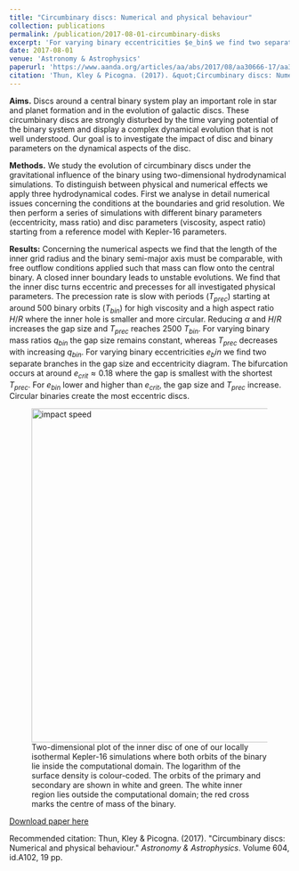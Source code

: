 ```yaml
---
title: "Circumbinary discs: Numerical and physical behaviour"
collection: publications
permalink: /publication/2017-08-01-circumbinary-disks
excerpt: 'For varying binary eccentricities $e_bin$ we find two separate branches in the gap size and eccentricity diagram. The bifurcation occurs at around $e_{crit} \approx 0.18$ where the gap is smallest with the shortest $T_{prec}$.'
date: 2017-08-01
venue: 'Astronomy & Astrophysics'
paperurl: 'https://www.aanda.org/articles/aa/abs/2017/08/aa30666-17/aa30666-17.html'
citation: 'Thun, Kley & Picogna. (2017). &quot;Circumbinary discs: Numerical and physical behaviour.&quot; <i>Astronomy & Astrophysics</i>. Volume 604, id.A102, 19 pp..'
---
```

**Aims.** Discs around a central binary system play an important role in star and planet formation and in the evolution of galactic discs. These circumbinary discs are strongly disturbed by the time varying potential of the binary system and display a complex dynamical evolution that is not well understood. Our goal is to investigate the impact of disc and binary parameters on the dynamical aspects of the disc.

**Methods.** We study the evolution of circumbinary discs under the gravitational influence of the binary using two-dimensional hydrodynamical simulations. To distinguish between physical and numerical effects we apply three hydrodynamical codes. First we analyse in detail numerical issues concerning the conditions at the boundaries and grid resolution. We then perform a series of simulations with different binary parameters (eccentricity, mass ratio) and disc parameters (viscosity, aspect ratio) starting from a reference model with Kepler-16 parameters.

**Results:** Concerning the numerical aspects we find that the length of the inner grid radius and the binary semi-major axis must be comparable, with free outflow conditions applied such that mass can flow onto the central binary. A closed inner boundary leads to unstable evolutions. We find that the inner disc turns eccentric and precesses for all investigated physical parameters. The precession rate is slow with periods ($T_{prec}$) starting at around $500$ binary orbits ($T_{bin}$) for high viscosity and a high aspect ratio $H/R$ where the inner hole is smaller and more circular. Reducing $\alpha$ and $H/R$ increases the gap size and $T_{prec}$ reaches $2500 \ T_{bin}$. For varying binary mass ratios $q_{bin}$ the gap size remains constant, whereas $T_{prec}$ decreases with increasing $q_{bin}$. For varying binary eccentricities $e_bin$ we find two separate branches in the gap size and eccentricity diagram. The bifurcation occurs at around $e_{crit} \approx 0.18$ where the gap is smallest with the shortest $T_{prec}$. For $e_{bin}$ lower and higher than $e_{crit}$, the gap size and $T_{prec}$ increase. Circular binaries create the most eccentric discs.

<figure>
  <img src="http://GiovanniPicogna.github.io/images/circumbinary-disk.png" alt="impact speed" width="600"/>
  <figcaption>Two-dimensional plot of the inner disc of one of our locally isothermal Kepler-16 simulations where both orbits of the binary lie inside the computational domain. The logarithm of the surface density is colour-coded. The orbits of the primary and secondary are shown in white and green. The white inner region lies outside the computational domain; the red cross marks the centre of mass of the binary.</figcaption>
</figure>

[Download paper here](http://GiovanniPicogna.github.io/files/circumbinary_disks.pdf)

Recommended citation: Thun, Kley & Picogna. (2017). "Circumbinary discs: Numerical and physical behaviour." <i>Astronomy & Astrophysics</i>. Volume 604, id.A102, 19 pp.